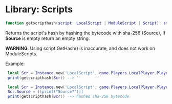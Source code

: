 # Library: Scripts

```lua
function getscripthash(script: LocalScript | ModuleScript | Script): string
```

Returns the script's hash by hashing the bytecode with sha-256 (Source), If **Source** is empty return an empty string.

**WARNING**: Using script:GetHash() is inaccurate, and does not work on ModuleScripts.

Example:
```lua
 local Scr = Instance.new('LocalScript', game.Players.LocalPlayer.PlayerScripts);
 print(getscripthash(Scr)) --> ''

 local Scr = Instance.new('LocalScript', game.Players.LocalPlayer.PlayerScripts);
 Scr.Source = [[print("Source?")]]
 print(getscripthash(Scr)) --> hashed sha-256 bytecode
```
